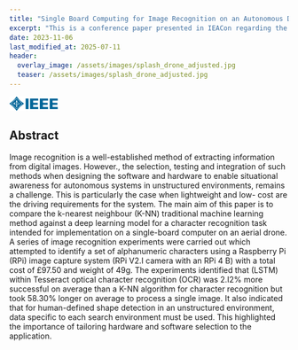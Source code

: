 ```yaml
---
title: "Single Board Computing for Image Recognition on an Autonomous Drone"
excerpt: "This is a conference paper presented in IEACon regarding the use of Single Board Computer for Image Recognition on an Autonomous Drone"
date: 2023-11-06
last_modified_at: 2025-07-11
header:
  overlay_image: /assets/images/splash_drone_adjusted.jpg
  teaser: /assets/images/splash_drone_adjusted.jpg
---
```


[![IEEE](/assets/images/ieee-logo.png)](https://ieeexplore.ieee.org/document/10370368)

## Abstract
Image recognition is a well-established method of extracting information from digital images. However., the selection, testing and integration of such methods when designing the software and hardware to enable situational awareness for autonomous systems in unstructured environments, remains a challenge. This is particularly the case when lightweight and low- cost are the driving requirements for the system. The main aim of this paper is to compare the k-nearest neighbour (K-NN) traditional machine learning method against a deep learning model for a character recognition task intended for implementation on a single-board computer on an aerial drone. A series of image recognition experiments were carried out which attempted to identify a set of alphanumeric characters using a Raspberry Pi (RPi) image capture system (RPi V2.I camera with an RPi 4 B) with a total cost of £97.50 and weight of 49g. The experiments identified that (LSTM) within Tesseract optical character recognition (OCR) was 2.I2% more successful on average than a K-NN algorithm for character recognition but took 58.30% longer on average to process a single image. It also indicated that for human-defined shape detection in an unstructured environment, data specific to each search environment must be used. This highlighted the importance of tailoring hardware and software selection to the application.
